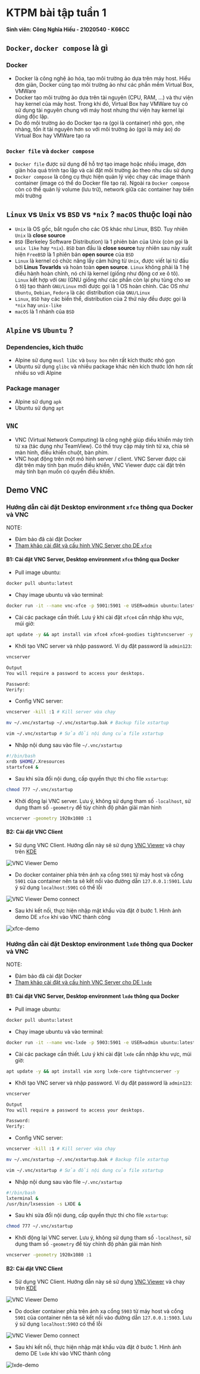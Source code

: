 # KTPM bài tập tuần 1

**Sinh viên: Công Nghĩa Hiếu - 21020540 - K66CC**

## `Docker`, `docker compose` là gì

### Docker

- Docker là công nghệ ảo hóa, tạo môi trường ảo dựa trên máy host. Hiểu đơn giản, Docker cũng tạo môi trường ảo như các phần mềm Virtual Box, VMWare
- Docker tạo môi trường ảo dựa trên tài nguyên (CPU, RAM, ...) và thư viện hay kernel của máy host. Trong khi đó, Virtual Box hay VMWare tuy có sử dụng tài nguyên chung với máy host nhưng thư viện hay kernel lại dùng độc lập.
- Do đó môi trường ảo do Docker tạo ra (gọi là container) nhỏ gọn, nhẹ nhàng, tốn ít tài nguyên hơn so với môi trường ảo (gọi là máy ảo) do Virtual Box hay VMWare tạo ra

### `Docker file` và `docker compose`

- `Docker file` được sử dụng để hỗ trợ tạo image hoặc nhiều image, đơn giản hóa quá trình tạo lập và cài đặt môi trường ảo theo nhu cầu sử dụng
- `Docker compose` là công cụ thực hiện quản lý việc chạy các image thành container (image có thể do Docker file tạo ra). Ngoài ra `Docker compose` còn có thể quản lý volume (lưu trữ), network giữa các container hay biến môi trường

## `Linux` vs `Unix` vs `BSD` vs `*nix` ? `macOS` thuộc loại nào

- `Unix` là OS gốc, bắt nguồn cho các OS khác như Linux, BSD. Tuy nhiên `Unix` là **close source**
- `BSD` (Berkeley Software Distribution) là 1 phiên bản của Unix (còn gọi là `unix like` hay `*nix`). `BSD` ban đầu là **close source** tuy nhiên sau này xuất hiện `FreeBSD` là 1 phiên bản **open source** của `BSD`
- `Linux` là kernel có chức năng lấy cảm hứng từ `Unix`, được viết lại từ đầu bởi **Linus Tovarlds** và hoàn toàn **open source**. `Linux` không phải là 1 hệ điều hành hoàn chỉnh, nó chỉ là kernel (giống như động cơ xe ô tô). `Linux` kết hợp với `GNU` (GNU giống như các phần còn lại phụ tùng cho xe ô tô) tạo thành `GNU/Linux` mới được gọi là 1 OS hoàn chỉnh. Các OS như `Ubuntu`, `Debian`, `Fedora` là các distribution của `GNU/Linux`
- `Linux`, `BSD` hay các biến thể, distribution của 2 thứ này đều được gọi là `*nix` hay `unix-like`
- `macOS` là 1 nhánh của `BSD`

## `Alpine` vs `Ubuntu` ?

### Dependencies, kich thước

- Alpine sử dụng `musl libc` và `busy box` nên rất kích thước nhỏ gọn
- Ubuntu sử dụng `glibc` và nhiều package khác nên kích thước lớn hơn rất nhiều so với Alpine

### Package manager

- Alpine sử dụng `apk`
- Ubuntu sử dụng `apt`

## `VNC`

- VNC (Virtual Network Computing) là công nghệ giúp điều khiển máy tính từ xa (tác dụng như TeamView). Có thể truy cập máy tính từ xa, chia sẻ màn hình, điều khiển chuột, bàn phím.
- VNC hoạt động trên một mô hình server / client. VNC Server được cài đặt trên máy tính bạn muốn điều khiển, VNC Viewer được cài đặt trên máy tính bạn muốn có quyền điều khiển.

## Demo VNC

### Hướng dẫn cài đặt Desktop environment `xfce` thông qua Docker và VNC

NOTE:

- Đảm bảo đã cài đặt Docker
- [Tham khảo cài đặt và cấu hình VNC Server cho DE `xfce`](https://www.digitalocean.com/community/tutorials/how-to-install-and-configure-vnc-on-ubuntu-22-04)

#### B1: Cài đặt VNC Server, Desktop environment `xfce` thông qua Docker

- Pull image ubuntu:

```bash
docker pull ubuntu:latest
```

- Chạy image ubuntu và vào terminal:

```bash
docker run -it --name vnc-xfce -p 5901:5901 -e USER=admin ubuntu:latest
```

- Cài các package cần thiết. Lưu ý khi cài đặt `xfce4` cần nhập khu vực, múi giờ:

```bash
apt update -y && apt install vim xfce4 xfce4-goodies tightvncserver -y
```

- Khởi tạo VNC server và nhập password. Ví dụ đặt password là `admin123`:

```bash
vncserver
```

```bash
Output
You will require a password to access your desktops.

Password:
Verify:
```

- Config VNC server:

```bash
vncserver -kill :1 # Kill server vừa chạy

mv ~/.vnc/xstartup ~/.vnc/xstartup.bak # Backup file xstartup

vim ~/.vnc/xstartup # Sửa đổi nội dung của file xstartup
```

- Nhập nội dung sau vào file `~/.vnc/xstartup`

```bash
#!/bin/bash
xrdb $HOME/.Xresources
startxfce4 &
```

- Sau khi sửa đổi nội dung, cấp quyền thực thi cho file `xstartup`:

```bash
chmod 777 ~/.vnc/xstartup
```

- Khởi động lại VNC server. Lưu ý, không sử dụng tham số `-localhost`, sử dụng tham số `-geometry` để tùy chỉnh độ phân giải màn hình

```bash
vncserver -geometry 1920x1080 :1
```

#### B2: Cài đặt VNC Client

- Sử dụng VNC Client. Hướng dẫn này sẽ sử dụng [VNC Viewer](https://www.realvnc.com/en/connect/download/viewer/) và chạy trên [KDE](https://kde.org)

![VNC Viewer Demo](./img/vnc-viewer.png)

- Do docker container phía trên ánh xạ cổng `5901` từ máy host và cổng `5901` của container nên ta sẽ kết nối vào đường dẫn `127.0.0.1:5901`. Lưu ý sử dụng `localhost:5901` có thể lỗi

![VNC Viewer Demo connect](./img/vnc-viewer-connect.png)

- Sau khi kết nối, thực hiện nhập mật khẩu vừa đặt ở bước 1. Hình ảnh demo DE `xfce` khi vào VNC thành công

![xfce-demo](./img/xfce-demo.png)

<!-- ### Hướng dẫn cài đặt Desktop environment `gnome` thông qua Docker và VNC -->
<!---->
<!-- NOTE: -->
<!---->
<!-- - Đảm bảo đã cài đặt Docker -->
<!-- - [Tham khảo cài đặt và cấu hình VNC Server cho DE `gnome`](https://gist.github.com/indyfromoz/739cd53d47b91ba1d3b540ab53b1f46c) -->
<!---->
<!-- #### B1: Cài đặt VNC Server, Desktop environment `gnome` thông qua Docker -->
<!---->
<!-- - Pull image ubuntu: -->
<!---->
<!-- ```bash -->
<!-- docker pull ubuntu:latest -->
<!-- ``` -->
<!---->
<!-- - Chạy image ubuntu và vào terminal: -->
<!---->
<!-- ```bash -->
<!-- docker run -it --name vnc-gnome -p 5902:5901 -e USER=admin ubuntu:latest -->
<!-- ``` -->
<!---->
<!-- - Cài các package cần thiết. Lưu ý khi cài đặt `gnome` cần nhập khu vực, múi giờ: -->
<!---->
<!-- ```bash -->
<!-- apt update -y && apt install vim ubuntu-desktop tigervnc-standalone-server -y -->
<!-- ``` -->
<!---->
<!-- - Khởi tạo VNC server và nhập password. Ví dụ đặt password là `admin123`: -->
<!---->
<!-- ```bash -->
<!-- vncserver -->
<!-- ``` -->
<!---->
<!-- ```bash -->
<!-- Output -->
<!-- You will require a password to access your desktops. -->
<!---->
<!-- Password: -->
<!-- Verify: -->
<!-- ``` -->
<!---->
<!-- - Kill VNC server: -->
<!---->
<!-- ```bash -->
<!-- vncserver -kill :1 -->
<!-- ``` -->
<!---->
<!-- - Config `/etc/vnc/xstartup` -->
<!---->
<!-- ```bash -->
<!-- mkdir /etc/vnc -->
<!-- vim /etc/vnc/xstartup -->
<!-- ``` -->
<!---->
<!-- - Nhập nội dung sau vào file `/etc/vnc/xstartup` -->
<!---->
<!-- ```bash -->
<!-- #!/bin/sh -->
<!---->
<!-- test x"$SHELL" = x"" && SHELL=/bin/bash -->
<!-- test x"$1"     = x"" && set -- default -->
<!---->
<!-- unset SESSION_MANAGER -->
<!-- unset DBUS_SESSION_BUS_ADDRESS -->
<!---->
<!-- vncconfig -iconic & -->
<!-- "$SHELL" -l << EOF -->
<!-- export XDG_SESSION_TYPE=x11 -->
<!-- export GNOME_SHELL_SESSION_MODE=ubuntu -->
<!-- dbus-launch --exit-with-session gnome-session --session=ubuntu & -->
<!-- EOF -->
<!-- vncserver -kill $DISPLAY -->
<!-- ``` -->
<!---->
<!-- - Sau khi sửa đổi nội dung, cấp quyền thực thi cho file `/etc/vnc/xstartup`: -->
<!---->
<!-- ```bash -->
<!-- chmod 777 /etc/vnc/xstartup -->
<!-- ``` -->
<!---->
<!-- - Config `~/.vnc/xstartup` -->
<!---->
<!-- ```bash -->
<!-- mv ~/.vnc/xstartup ~/.vnc/xstartup.bak -->
<!-- vim ~/.vnc/xstartup -->
<!-- ``` -->
<!---->
<!-- - Nhập nội dung sau vào file `~/.vnc/xstartup` -->
<!---->
<!-- ```bash -->
<!-- #!/bin/sh -->
<!-- [ -x /etc/vnc/xstartup ] && exec /etc/vnc/xstartup -->
<!-- [ -r $HOME/.Xresources ] && xrdb $HOME/.Xresources -->
<!-- ``` -->
<!---->
<!-- - Sau khi sửa đổi nội dung, cấp quyền thực thi cho file `xstartup`: -->
<!---->
<!-- ```bash -->
<!-- chmod 777 ~/.vnc/xstartup -->
<!-- ``` -->
<!---->
<!-- - Khởi động lại VNC server. Lưu ý, không sử dụng tham số `-localhost`, sử dụng tham số `-geometry` để tùy chỉnh độ phân giải màn hình -->
<!---->
<!-- ```bash -->
<!-- vncserver -geometry 1920x1080 :1 -->
<!-- ``` -->
<!---->
<!-- #### B2: Cài đặt VNC Client -->
<!---->
<!-- - Sử dụng VNC Client. Hướng dẫn này sẽ sử dụng [VNC Viewer](https://www.realvnc.com/en/connect/download/viewer/) và chạy trên [KDE](https://kde.org) -->
<!---->
<!-- ![VNC Viewer Demo](./img/vnc-viewer.png) -->
<!---->
<!-- - Do docker container phía trên ánh xạ cổng `5902` từ máy host và cổng `5901` của container nên ta sẽ kết nối vào đường dẫn `127.0.0.1:5902`. Lưu ý sử dụng `localhost:5902` có thể lỗi -->
<!---->
<!-- ![VNC Viewer Demo connect](./img/vnc-viewer-connect.png) -->
<!---->
<!-- - Sau khi kết nối, thực hiện nhập mật khẩu vừa đặt ở bước 1. Hình ảnh demo DE `gnome` khi vào VNC thành công -->
<!---->
<!-- ![gnome-demo](./img/gnome-demo.png) -->

### Hướng dẫn cài đặt Desktop environment `lxde` thông qua Docker và VNC

NOTE:

- Đảm bảo đã cài đặt Docker
- [Tham khảo cài đặt và cấu hình VNC Server cho DE `lxde`](https://www.vandorp.biz/2012/01/installing-a-lightweight-lxdevnc-desktop-environment-on-your-ubuntudebian-vps/)

#### B1: Cài đặt VNC Server, Desktop environment `lxde` thông qua Docker

- Pull image ubuntu:

```bash
docker pull ubuntu:latest
```

- Chạy image ubuntu và vào terminal:

```bash
docker run -it --name vnc-lxde -p 5903:5901 -e USER=admin ubuntu:latest
```

- Cài các package cần thiết. Lưu ý khi cài đặt `lxde` cần nhập khu vực, múi giờ:

```bash
apt update -y && apt install vim xorg lxde-core tightvncserver -y
```

- Khởi tạo VNC server và nhập password. Ví dụ đặt password là `admin123`:

```bash
vncserver
```

```bash
Output
You will require a password to access your desktops.

Password:
Verify:
```

- Config VNC server:

```bash
vncserver -kill :1 # Kill server vừa chạy

mv ~/.vnc/xstartup ~/.vnc/xstartup.bak # Backup file xstartup

vim ~/.vnc/xstartup # Sửa đổi nội dung của file xstartup
```

- Nhập nội dung sau vào file `~/.vnc/xstartup`

```bash
#!/bin/bash
lxterminal &
/usr/bin/lxsession -s LXDE &
```

- Sau khi sửa đổi nội dung, cấp quyền thực thi cho file `xstartup`:

```bash
chmod 777 ~/.vnc/xstartup
```

- Khởi động lại VNC server. Lưu ý, không sử dụng tham số `-localhost`, sử dụng tham số `-geometry` để tùy chỉnh độ phân giải màn hình

```bash
vncserver -geometry 1920x1080 :1
```

#### B2: Cài đặt VNC Client

- Sử dụng VNC Client. Hướng dẫn này sẽ sử dụng [VNC Viewer](https://www.realvnc.com/en/connect/download/viewer/) và chạy trên [KDE](https://kde.org)

![VNC Viewer Demo](./img/vnc-viewer.png)

- Do docker container phía trên ánh xạ cổng `5903` từ máy host và cổng `5901` của container nên ta sẽ kết nối vào đường dẫn `127.0.0.1:5903`. Lưu ý sử dụng `localhost:5903` có thể lỗi

![VNC Viewer Demo connect](./img/vnc-viewer-connect.png)

- Sau khi kết nối, thực hiện nhập mật khẩu vừa đặt ở bước 1. Hình ảnh demo DE `lxde` khi vào VNC thành công

![lxde-demo](./img/lxde-demo.png)
